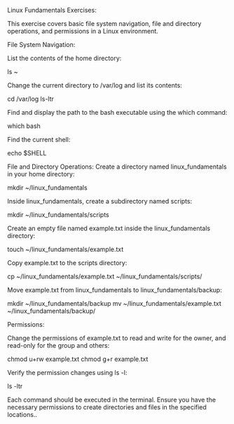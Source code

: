 Linux Fundamentals Exercises: 

This exercise covers basic file system navigation, file and directory operations, and permissions in a Linux environment.

File System Navigation: 

List the contents of the home directory:

ls ~


Change the current directory to /var/log and list its contents:

cd /var/log
ls-ltr


Find and display the path to the bash executable using the which command:

which bash


Find the current shell:

echo $SHELL


File and Directory Operations: 
Create a directory named linux_fundamentals in your home directory:


mkdir ~/linux_fundamentals

Inside linux_fundamentals, create a subdirectory named scripts:


mkdir ~/linux_fundamentals/scripts

Create an empty file named example.txt inside the linux_fundamentals directory:


touch ~/linux_fundamentals/example.txt

Copy example.txt to the scripts directory:

cp ~/linux_fundamentals/example.txt ~/linux_fundamentals/scripts/

Move example.txt from linux_fundamentals to linux_fundamentals/backup:


mkdir ~/linux_fundamentals/backup
mv ~/linux_fundamentals/example.txt ~/linux_fundamentals/backup/


Permissions:  

Change the permissions of example.txt to read and write for the owner, and read-only for the group and others:


chmod u+rw example.txt
chmod g+r example.txt

Verify the permission changes using ls -l:

ls -ltr

Each command should be executed in the terminal. Ensure you have the necessary permissions to create directories and files in the specified locations..